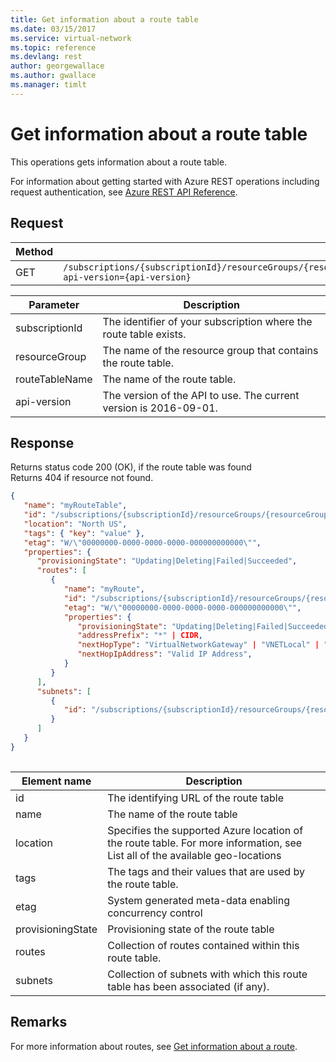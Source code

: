 ```yaml
---
title: Get information about a route table
ms.date: 03/15/2017
ms.service: virtual-network
ms.topic: reference
ms.devlang: rest
author: georgewallace
ms.author: gwallace
ms.manager: timlt
---
```

# Get information about a route table

This operations gets information about a route table.

For information about getting started with Azure REST operations including request authentication, see [Azure REST API Reference](../../index.md).

## Request  

|Method|Request URI|  
|------------|-----------------|  
|GET|`/subscriptions/{subscriptionId}/resourceGroups/{resourceGroup}/providers/Microsoft.Network/routeTables/{routeTableName}?api-version={api-version}`|  
  
| Parameter | Description |
| --------- | ----------- |
| subscriptionId | The identifier of your subscription where the route table exists. |
| resourceGroup | The name of the resource group that contains the route table. |
| routeTableName | The name of the route table. |
| api-version | The version of the API to use. The current version is 2016-09-01. | 

## Response  
 Returns status code 200 (OK), if the route table was found   
Returns 404 if resource not found.  
  
```json  
{  
   "name": "myRouteTable",  
   "id": "/subscriptions/{subscriptionId}/resourceGroups/{resourceGroupName}/providers/Microsoft.Network/routeTables/myRouteTable",  
   "location": "North US",  
   "tags": { "key": "value" },  
   "etag": "W/\"00000000-0000-0000-0000-000000000000\"",  
   "properties": {   
      "provisioningState": "Updating|Deleting|Failed|Succeeded",  
      "routes": [   
         {  
            "name": "myRoute",  
            "id": "/subscriptions/{subscriptionId}/resourceGroups/{resourceGroupName}/providers/Microsoft.Network/routeTables/myRouteTable/routes/myRoute",  
            "etag": "W/\"00000000-0000-0000-0000-000000000000\"",  
            "properties": {   
               "provisioningState": "Updating|Deleting|Failed|Succeeded",  
               "addressPrefix": "*" | CIDR,  
               "nextHopType": "VirtualNetworkGateway" | "VNETLocal" | "Internet" | "VirtualAppliance" | "Null",  
               "nextHopIpAddress": "Valid IP Address",  
            }  
         }  
      ],  
      "subnets": [  
         {  
            "id": "/subscriptions/{subscriptionId}/resourceGroups/{resourceGroupName}/providers/Microsoft.Network/virtualNetworks/myvnet1/subnets/mysubnet1"  
         }  
      ]  
   }  
}  
  
```  
  
|Element name|Description|  
|------------------|-----------------|  
|id|The identifying URL of the route table|  
|name|The name of the route table|  
|location|Specifies the supported Azure location of the route table. For more information, see List all of the available geo-locations|  
|tags|The tags and their values that are used by the route table.|  
|etag|System generated meta-data enabling concurrency control|  
|provisioningState|Provisioning state of the route table|  
|routes|Collection of routes contained within this route table.|  
|subnets|Collection of subnets with which this route table has been associated (if any).|  
  
## Remarks  
 For more information about routes, see [Get information about a route](get-information-about-a-route.md).
